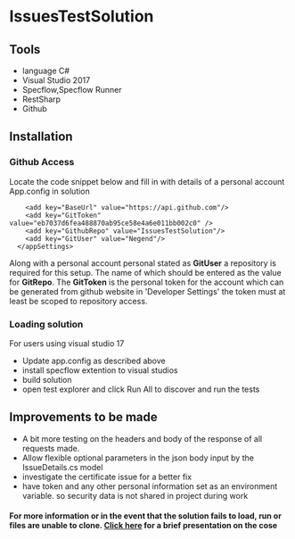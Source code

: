 # IssuesTestSolution

## Tools
* language C#
* Visual Studio 2017 
* Specflow,Specflow Runner 
* RestSharp
* Github

## Installation

### Github Access

Locate the code snippet below and fill in with details of a personal account App.config in solution
```  <appSettings>
    <add key="BaseUrl" value="https://api.github.com"/>
    <add key="GitToken" value="eb7037d6fea488870ab95ce58e4a6e011bb002c0" />
    <add key="GithubRepo" value="IssuesTestSolution"/>
    <add key="GitUser" value="Negend"/>
  </appSettings> 
 ```
Along with a personal account  personal stated as **GitUser** a repository is required for this setup. The name of which should be entered as the value for **GitRepo**.
The **GitToken** is the personal token for the account which can be generated from github website in 'Developer Settings' the token must at least be scoped to repository access.

### Loading solution

For users using visual studio 17 
* Update app.config as described above
* install specflow extention to visual studios
* build solution
* open test explorer and click Run All to discover and run the tests

## Improvements to be made
* A bit more testing on the headers and body of the response of all requests made. 
* Allow flexible optional parameters in the json body input by the IssueDetails.cs model
* investigate the certificate issue for a better fix
* have token and any other personal information set as an environment variable. so security data is not shared in project during work

#### For more information or in the event that the solution fails to load, run or files are unable to clone. [Click here](https://drive.google.com/file/d/11iY5OUBoUv0mC-OpSLLM0OXfCyGS4veZ/view?usp=sharing "Video Presentation") for a brief presentation on the cose

